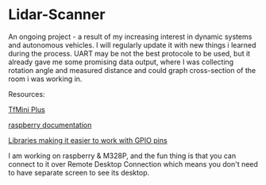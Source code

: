 # Lidar-Scanner

An ongoing project - a result of my increasing interest in dynamic systems and autonomous vehicles.
I will regularly update it with new things i learned during the process.
UART may be not the best protocole to be used, but it already gave me some promising data output, where I was
collecting rotation angle and measured distance and could graph cross-section of the room i was working in.


Resources:

[TfMini Plus](https://cdn.sparkfun.com/assets/1/4/2/1/9/TFmini_Plus_A02_Product_Manual_EN.pdf)

[raspberry documentation](https://pinout.xyz/#)

[Libraries making it easier to work with GPIO pins](http://wiringpi.com/)

I am working on raspberry & M328P, and the fun thing is that you can connect to it over Remote Desktop Connection which means you don't 
need to have separate screen to see its desktop.
